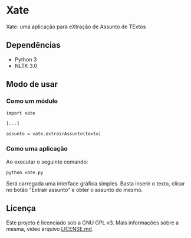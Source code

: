 # Xate
Xate: uma aplicação para eXtração de Assunto de TExtos

## Dependências
- Python 3
- NLTK 3.0

## Modo de usar
### Como um módulo
```
import xate

[...]

assunto = xate.extrairAssunto(texto)
```

### Como uma aplicação
Ao executar o seguinte comando:
```
python xate.py
```
Será carregada uma interface gráfica simples. Basta inserir o texto, clicar no botão "Extrair assunto" e obter o assunto do mesmo.

## Licença
Este projeto é licenciado sob a GNU GPL v3. Mais informações sobre a mesma, video arquivo [LICENSE.md](https://github.com/luiswebmercado/Xate/blob/master/LICENSE.md).
